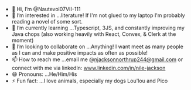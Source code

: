 - 👋 Hi, I’m @Nautevol07VII-111
- 👀 I’m interested in ...literature! If I'm not glued to my laptop I'm probably reading a novel of some sort.
- 🌱 I’m currently learning ...Typescript, 3JS, and constantly improving my Java chops (also working heavily with React, Convex, & Clerk at the moment)
- 💞️ I’m looking to collaborate on ...Anything! I want meet as many people as I can and make positive impacts as often as possible!
- 📫 How to reach me ...email me @njacksonnorthrup244@gmail.com or connect with me via linkedIn: www.linkedin.com/in/nile-jackson
- 😄 Pronouns: ...He/Him/His
- ⚡ Fun fact: ...I love animals, especially my dogs Lou'lou and Pico

<!---
Nautevol07VII-111/Nautevol07VII-111 is a ✨ special ✨ repository because its `README.md` (this file) appears on your GitHub profile.
You can click the Preview link to take a look at your changes.
--->
